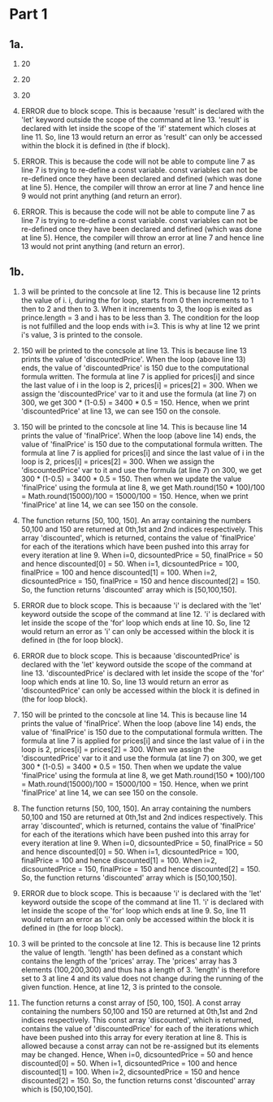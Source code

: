 # Part 1

## 1a.

1. 20
2. 20

3. 20
4. ERROR due to block scope. This is becaause 'result' is declared with the 'let' keyword outside the scope of the command at line 13. 'result' is declared with let inside the scope of the 'if' statement which closes at line 11. So, line 13 would return an error as 'result' can only be accessed within the block it is defined in (the if block).

5. ERROR. This is because the code will not be able to compute line 7 as line 7 is trying to re-define a const variable. const variables can not be re-defined once they have been declared and defined (which was done at line 5). Hence, the compiler will throw an error at line 7 and hence line 9 would not print anything (and return an error).
6.  ERROR. This is because the code will not be able to compute line 7 as line 7 is trying to re-define a const variable. const variables can not be re-defined once they have been declared and defined (which was done at line 5). Hence, the compiler will throw an error at line 7 and hence line 13 would not print anything (and return an error).

## 1b.
 
1. 3 will be printed to the concsole at line 12. This is because line 12 prints the value of i. i, during the for loop, starts from 0 then increments to 1 then to 2 and then to 3. When it increments to 3, the loop is exited as prince.length = 3 and i has to be less than 3. The condition for the loop is not fulfilled and the loop ends with i=3. This is why at line 12 we print i's value, 3 is printed to the console.

2. 150 will be printed to the concsole at line 13. This is because line 13 prints the value of 'discountedPrice'. When the loop (above line 13) ends, the value of 'discountedPrice' is 150 due to the computational formula written. The formula at line 7 is applied for prices[i] and since the last value of i in the loop is 2, prices[i] = prices[2] = 300. When we assign the 'discountedPrice' var to it and use the formula (at line 7) on 300, we get 300 * (1-0.5) = 3400 * 0.5 = 150. Hence, when we print 'discountedPrice' at line 13, we can see 150 on the console.

3. 150 will be printed to the concsole at line 14. This is because line 14 prints the value of 'finalPrice'. When the loop (above line 14) ends, the value of 'finalPrice' is 150 due to the computational formula written. The formula at line 7 is applied for prices[i] and since the last value of i in the loop is 2, prices[i] = prices[2] = 300. When we assign the 'discountedPrice' var to it and use the formula (at line 7) on 300, we get 300 * (1-0.5) = 3400 * 0.5 = 150. Then when we update the value 'finalPrice' using the formula at line 8, we get Math.round(150 * 100)/100 = Math.round(15000)/100 = 15000/100 = 150. Hence, when we print 'finalPrice' at line 14, we can see 150 on the console.

4. The function returns [50, 100, 150]. An array containing the numbers 50,100 and 150 are returned at 0th,1st and 2nd indices respectively. This array 'discounted', which is returned, contains the value of 'finalPrice' for each of the iterations which have been pushed into this array for every iteration at line 9. When i=0, dicsountedPrice = 50, finalPrice = 50 and hence discounted[0] = 50.  When i=1, dicsountedPrice = 100, finalPrice = 100 and hence discounted[1] = 100.  When i=2, dicsountedPrice = 150, finalPrice = 150 and hence discounted[2] = 150.  So, the function returns 'discounted' array which is [50,100,150].

5. ERROR due to block scope. This is becaause 'i' is declared with the 'let' keyword outside the scope of the command at line 12. 'i' is declared with let inside the scope of the 'for' loop which ends at line 10. So, line 12 would return an error as 'i' can only be accessed within the block it is defined in (the for loop block).

6. ERROR due to block scope. This is becaause 'discountedPrice' is declared with the 'let' keyword outside the scope of the command at line 13. 'discountedPrice' is declared with let inside the scope of the 'for' loop which ends at line 10. So, line 13 would return an error as 'discountedPrice' can only be accessed within the block it is defined in (the for loop block).

7. 150 will be printed to the concsole at line 14. This is because line 14 prints the value of 'finalPrice'. When the loop (above line 14) ends, the value of 'finalPrice' is 150 due to the computational formula written. The formula at line 7 is applied for prices[i] and since the last value of i in the loop is 2, prices[i] = prices[2] = 300. When we assign the 'discountedPrice' var to it and use the formula (at line 7) on 300, we get 300 * (1-0.5) = 3400 * 0.5 = 150. Then when we update the value 'finalPrice' using the formula at line 8, we get Math.round(150 * 100)/100 = Math.round(15000)/100 = 15000/100 = 150. Hence, when we print 'finalPrice' at line 14, we can see 150 on the console.

8. The function returns [50, 100, 150]. An array containing the numbers 50,100 and 150 are returned at 0th,1st and 2nd indices respectively. This array 'discounted', which is returned, contains the value of 'finalPrice' for each of the iterations which have been pushed into this array for every iteration at line 9. When i=0, dicsountedPrice = 50, finalPrice = 50 and hence discounted[0] = 50.  When i=1, dicsountedPrice = 100, finalPrice = 100 and hence discounted[1] = 100.  When i=2, dicsountedPrice = 150, finalPrice = 150 and hence discounted[2] = 150.  So, the function returns 'discounted' array which is [50,100,150].

9. ERROR due to block scope. This is becaause 'i' is declared with the 'let' keyword outside the scope of the command at line 11. 'i' is declared with let inside the scope of the 'for' loop which ends at line 9. So, line 11 would return an error as 'i' can only be accessed within the block it is defined in (the for loop block).

10. 3 will be printed to the concsole at line 12. This is because line 12 prints the value of length. 'length' has been defined as a constant which contains the length of the 'prices' array. The 'prices' array has 3 elements (100,200,300) and thus has a length of 3. 'length' is therefore set to 3 at line 4 and its value does not change during the running of the given function. Hence, at line 12, 3 is printed to the console.

11. The function returns a const array of [50, 100, 150]. A const array containing the numbers 50,100 and 150 are returned at 0th,1st and 2nd indices respectively. This const array 'discounted', which is returned, contains the value of 'discountedPrice' for each of the iterations which have been pushed into this array for every iteration at line 8. This is allowed because a const array can not be re-assigned but its elements may be changed. Hence,  When i=0, dicsountedPrice = 50 and hence discounted[0] = 50.  When i=1, dicsountedPrice = 100 and hence discounted[1] = 100.  When i=2, dicsountedPrice = 150 and hence discounted[2] = 150.  So, the function returns const 'discounted' array which is [50,100,150].
 
